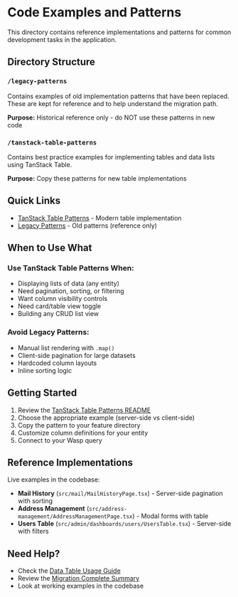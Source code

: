 # Code Examples and Patterns

This directory contains reference implementations and patterns for common development tasks in the application.

## Directory Structure

### `/legacy-patterns`
Contains examples of old implementation patterns that have been replaced. These are kept for reference and to help understand the migration path.

**Purpose:** Historical reference only - do NOT use these patterns in new code

### `/tanstack-table-patterns`
Contains best practice examples for implementing tables and data lists using TanStack Table.

**Purpose:** Copy these patterns for new table implementations

## Quick Links

- [TanStack Table Patterns](./tanstack-table-patterns/README.md) - Modern table implementation
- [Legacy Patterns](./legacy-patterns/README.md) - Old patterns (reference only)

## When to Use What

### Use TanStack Table Patterns When:
- Displaying lists of data (any entity)
- Need pagination, sorting, or filtering
- Want column visibility controls
- Need card/table view toggle
- Building any CRUD list view

### Avoid Legacy Patterns:
- Manual list rendering with `.map()`
- Client-side pagination for large datasets
- Hardcoded column layouts
- Inline sorting logic

## Getting Started

1. Review the [TanStack Table Patterns README](./tanstack-table-patterns/README.md)
2. Choose the appropriate example (server-side vs client-side)
3. Copy the pattern to your feature directory
4. Customize column definitions for your entity
5. Connect to your Wasp query

## Reference Implementations

Live examples in the codebase:
- **Mail History** (`src/mail/MailHistoryPage.tsx`) - Server-side pagination with sorting
- **Address Management** (`src/address-management/AddressManagementPage.tsx`) - Modal forms with table
- **Users Table** (`src/admin/dashboards/users/UsersTable.tsx`) - Server-side with filters

## Need Help?

- Check the [Data Table Usage Guide](../../docs/DATA_TABLE_USAGE_GUIDE.md)
- Review the [Migration Complete Summary](../../docs/TANSTACK_MIGRATION_COMPLETE.md)
- Look at working examples in the codebase

